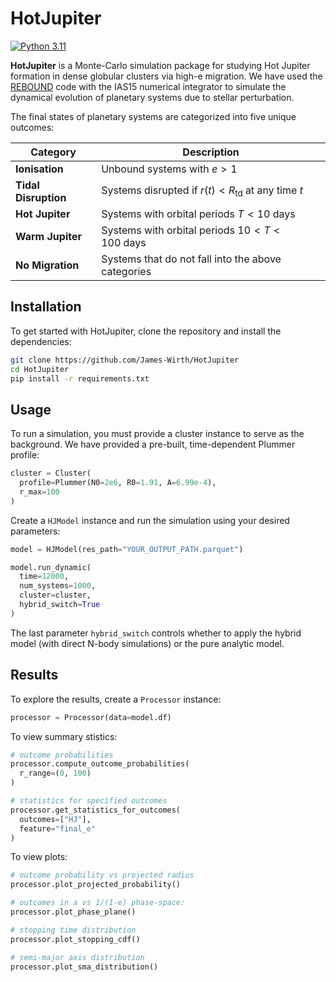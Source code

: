 # HotJupiter

[![Python 3.11](https://img.shields.io/badge/Python-3.11-blue.svg)](https://www.python.org/downloads/release/python-3110/)

**HotJupiter** is a Monte-Carlo simulation package for studying Hot Jupiter formation in dense globular clusters via high-e migration. We have used the [REBOUND](https://github.com/hannorein/rebound) code with the IAS15 numerical integrator to simulate the dynamical evolution of planetary systems due to stellar perturbation.

The final states of planetary systems are categorized into five unique outcomes:

| Category            | Description                                                     |
|---------------------|-----------------------------------------------------------------|
| **Ionisation**      | Unbound systems with $e > 1$                                   |
| **Tidal Disruption**| Systems disrupted if $r(t) < R_{\mathrm{td}}$ at any time $t$  |
| **Hot Jupiter**     | Systems with orbital periods $T < 10 \ \mathrm{days}$          |
| **Warm Jupiter**    | Systems with orbital periods $10 < T < 100 \ \mathrm{days}$    |
| **No Migration**    | Systems that do not fall into the above categories             |


## Installation

To get started with HotJupiter, clone the repository and install the dependencies:

```bash
git clone https://github.com/James-Wirth/HotJupiter
cd HotJupiter
pip install -r requirements.txt
```

## Usage

To run a simulation, you must provide a cluster instance to serve as the background. We have provided a pre-built, time-dependent Plummer profile:

```python
cluster = Cluster(
  profile=Plummer(N0=2e6, R0=1.91, A=6.99e-4),
  r_max=100
)
```

Create a `HJModel` instance and run the simulation using your desired parameters:

```python
model = HJModel(res_path="YOUR_OUTPUT_PATH.parquet")

model.run_dynamic(
  time=12000,
  num_systems=1000,
  cluster=cluster,
  hybrid_switch=True
)
```

The last parameter `hybrid_switch` controls whether to apply the hybrid model (with direct N-body simulations) or the pure analytic model. 

## Results

To explore the results, create a `Processor` instance:

```python
processor = Processor(data=model.df)
```

To view summary stistics:
```python
# outcome probabilities
processor.compute_outcome_probabilities(
  r_range=(0, 100)
)

# statistics for specified outcomes
processor.get_statistics_for_outcomes(
  outcomes=["HJ"],
  feature="final_e"
)
```

To view plots:
```python
# outcome probability vs projected radius
processor.plot_projected_probability()

# outcomes in a vs 1/(1-e) phase-space:
processor.plot_phase_plane()

# stopping time distribution
processor.plot_stopping_cdf()

# semi-major axis distribution
processor.plot_sma_distribution()
```
